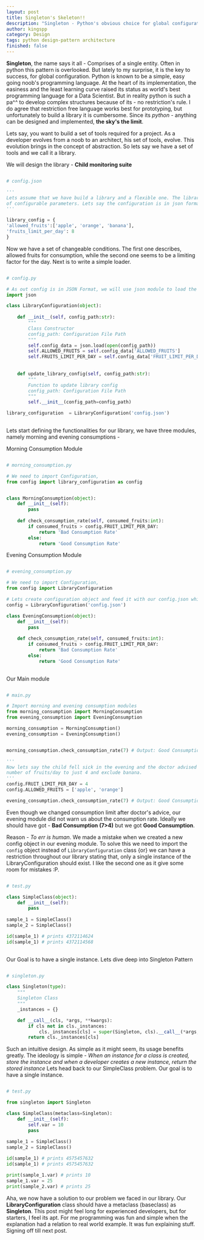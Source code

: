 ```yaml
---
layout: post
title: Singleton's Skeleton!!
description: "Singleton - Python's obvious choice for global configuration"
author: kingspp
category: Design
tags: python design-pattern architecture
finished: false
---
```


**Singleton**, the name says it all - Comprises of a single entity. Often in python this pattern is overlooked.
But lately to my surprise, it is the key to success, for global configuration. Python is known to be a simple, easy
going noob's programming language. At the heart of its implementation, the easiness and the least learning curve raised 
its status as world's best programming language for a Data Scientist. But in reality python is such a pa^^ to develop
complex structures because of its - no restriction's rule. I do agree that restriction free language works best for prototyping,
but unfortunately to build a library it is cumbersome. Since its *python* - anything can be designed and implemented, **the sky's 
the limit**.

Lets say, you want to build a set of tools required for a project. As a developer evolves from a noob to 
an architect, his set of tools, evolve. This evolution brings in the concept of abstraction. So lets say we have 
a set of tools and we call it a library.

We will design the library - **Child monitoring suite**

```python

# config.json

'''
Lets assume that we have build a library and a flexible one. The library comes with set 
of configurable parameters. Lets say the configuration is in json format
'''  

library_config = {
'allowed_fruits':['apple', 'orange', 'banana'],
'fruits_limit_per_day': 8
}

```

Now we have a set of changeable conditions. The first one describes, allowed fruits for consumption, while 
the second one seems to be a limiting factor for the day. Next is to write a simple loader.

```python

# config.py

# As out config is in JSON Format, we will use json module to load the json file
import json

class LibraryConfiguration(object):
    
    def __init__(self, config_path:str):
        """
        Class Constructor
        config_path: Configuration File Path
        """
        self.config_data = json.load(open(config_path))
        self.ALLOWED_FRUITS = self.config_data['ALLOWED_FRUITS']
        self.FRUITS_LIMIT_PER_DAY = self.config_data['FRUIT_LIMIT_PER_DAY']
        
    
    def update_library_config(self, config_path:str):
        """
        Function to update library config
        config_path: Configuration File Path
        """
        self.__init__(config_path=config_path)

library_configuration  = LibraryConfiguration('config.json')
    
```

Lets start defining the functionalities for our library, we have three modules, namely morning and evening
consumptions - 


Morning Consumption Module
```python

# morning_consumption.py

# We need to import Configuration,
from config import library_configuration as config


class MorningConsumption(object):
    def __init__(self):
        pass
    
    def check_consumption_rate(self, consumed_fruits:int):
        if consumed_fruits > config.FRUIT_LIMIT_PER_DAY:
            return 'Bad Consumption Rate'
        else:
            return 'Good Consumption Rate'
```
 
Evening Consumption Module
```python

# evening_consumption.py

# We need to import Configuration,
from config import LibraryConfiguration

# Lets create configuration object and feed it with our config.json which we created earlier
config = LibraryConfiguration('config.json')

class EveningConsumption(object):
    def __init__(self):
        pass
    
    def check_consumption_rate(self, consumed_fruits:int):
        if consumed_fruits > config.FRUIT_LIMIT_PER_DAY:
            return 'Bad Consumption Rate'
        else:
            return 'Good Consumption Rate'
              
```


Our Main module
```python

# main.py

# Import morning and evening consumption modules
from morning_consumption import MorningConsumption
from evening_consumption import EveningConsumption

morning_consumption = MorningConsumption()
evening_consumption = EveningConsumption()


morning_consumption.check_consumption_rate(7) # Output: Good Consumption

'''           
Now lets say the child fell sick in the evening and the doctor advised to limit the 
number of fruits/day to just 4 and exclude banana.
'''
config.FRUIT_LIMIT_PER_DAY = 4
config.ALLOWED_FRUITS = ['apple', 'orange']  

evening_consumption.check_consumption_rate(7) # Output: Good Consumption (Something is missing here)
```

Even though we changed consumption limit after doctor's advice, our evening module did not 
warn us about the consumption rate. Ideally we should have got - **Bad Consumption (7>4)** but we 
got **Good Consumption**.

Reason - *To err is human*. We made a mistake when we created a new config object in our
evening module. To solve this we need to import the `config` object instead of `LibraryConfiguration` class
{or} we can have a restriction throughout our library stating that, only a single instance of the LibraryConfiguration
should exist. I like the second one as it give some room for mistakes :P. 

```python

# test.py

class SimpleClass(object):
    def __init__(self):
        pass
        
sample_1 = SimpleClass()
sample_2 = SimpleClass()

id(sample_1) # prints 4372114624
id(sample_1) # prints 4372114568
       
```

Our Goal is to have a single instance. Lets dive deep into Singleton Pattern

```python

# singleton.py

class Singleton(type):
    """
    Singleton Class
    """
    _instances = {}

    def __call__(cls, *args, **kwargs):
        if cls not in cls._instances:
            cls._instances[cls] = super(Singleton, cls).__call__(*args, **kwargs)
        return cls._instances[cls]
```

Such an intuitive design. As simple as it might seem, its usage benefits greatly. The ideology is simple - 
*When an instance for a class is created, store the instance and when a developer creates a new instance, return the
stored instance* Lets head back to our SimpleClass problem. Our goal is to have a single instance.

```python

# test.py

from singleton import Singleton

class SimpleClass(metaclass=Singleton):
    def __init__(self):
        self.var = 10
        pass
        
sample_1 = SimpleClass()
sample_2 = SimpleClass()

id(sample_1) # prints 4575457632
id(sample_1) # prints 4575457632

print(sample_1.var) # prints 10
sample_1.var = 25
print(sample_2.var) # prints 25
```

Aha, we now have a solution to our problem we faced in our library. Our **LibraryConfiguration** class
should have a metaclass (baseclass) as **Singleton**. This post might feel long for experienced developers,
but for starters, I feel its apt. For me programming was fun and simple when the explanation had a relation to 
real world example. It was fun explaining stuff. Signing off till next post.

 



